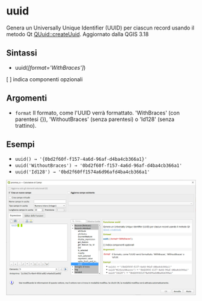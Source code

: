 # uuid

Genera un Universally Unique Identifier (UUID) per ciascun record usando il metodo Qt [QUuid::createUuid](https://doc.qt.io/qt-5/quuid.html#createUuid). Aggiornato dalla QGIS 3.18

## Sintassi

* uuid(_[format='WithBraces']_)

[ ] indica componenti opzionali

## Argomenti

- `format` Il formato, come l'UUID verrà formattato. 'WithBraces' (con parentesi {}), 'WithoutBraces' (senza parentesi) o 'Id128' (senza trattino).


## Esempi

* `uuid() → '{0bd2f60f-f157-4a6d-96af-d4ba4cb366a1}'`
* `uuid('WithoutBraces') → '0bd2f60f-f157-4a6d-96af-d4ba4cb366a1'`
* `uuid('Id128') → '0bd2f60ff1574a6d96afd4ba4cb366a1'`


![](/img/record_e_attributi/uuid()1.png)

